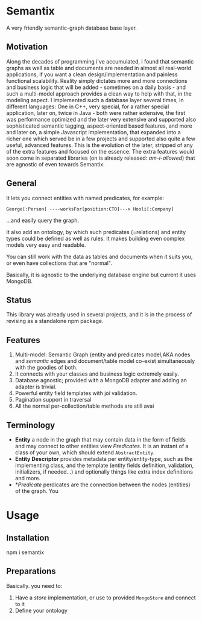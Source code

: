 # Semantix
A very friendly semantic-graph database base layer.

## Motivation
Along the decades of programming i've accumulated, i found that semantic graphs as well as table and documents
are needed in almost all real-world applications, if you want a clean design/implementation and painless functional 
scalability. Reality simply dictates more and more connections and business logic that will be added - sometimes
on a daily basis - and such a multi-model approach provides a clean way to help with that, in the modeling
aspect. I implemented such a database layer several times, in different languages: One in C++, very special,
 for a rather special application, later on, twice in Java - both were rather extensive, the first was performance
 optimized and the later very extensive and supported also sophisticated semantic tagging, aspect-oriented based features, and more
and later on, a simple Javascript implementation, that expanded into a richer one which served be in a few
projects and supported also quite a few useful, advanced features. This is the evolution of the later,
stripped of any of the extra features and focused on the essence. The extra features would soon come
in separated libraries (on is already released: *am-i-allowed*) that are agnostic of even towards Semantix.        

## General
It lets you connect entities with named predicates, for example:
 
 `George[:Person] ----worksFor[position:CTO]---> Hooli[:Company]`
 
 ...and easily query the graph.
 
 It also add an ontology, by which such predicates (=relations) and entity types could be defined
 as well as rules. It makes building even complex models very easy and readable.
 
 You can still work with the data as tables and documents when it suits you, or even 
 have collections that are "normal".
 
 Basically, it is agnostic to the underlying database engine but current it uses MongoDB.
 
 ## Status
 This library was already used in several projects, and it is in the process of revising as a standalone npm package.      
 
 ## Features
 1. Multi-model: Semantic Graph (entity and predicates model,AKA nodes and *semantic* edges and document/table model co-exist
 simultaneously with the goodies of both. 
 1. It connects with your classes and business logic extremely easily. 
 1. Database agnostic; provided with a MongoDB adapter and adding an adapter is trivial.  
 1. Powerful entity field templates with joi validation.
 1. Pagination support in traversal
 1. All the normal per-collection/table methods are still avai
 
 ## Terminology 
 * **Entity** a node in the graph that may contain data in the form of fields and may connect to other
 entities view *Predicates*. It is an instant of a class of your own, which should extend `AbstractEntity`.
 * **Entity Descriptor** provides metadata per entity/entity-type, such as the implementing class, and
 the template (entity fields definition, validation, initializers, if needed...) and optionally things like
 extra index definitions and more.    
 * **Predicate* perdicates are the connection between the nodes (entities) of the graph. You    
 
 # Usage
 ## Installation
 npm i semantix
 ## Preparations
 Basically. you need to:
 1. Have a *store* implementation, or use to provided `MongoStore` and connect to it
 1. Define your ontology
 
